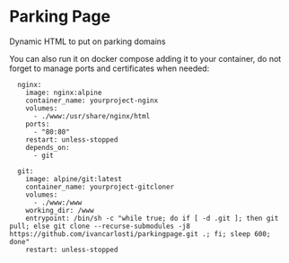 # Parking Page

Dynamic HTML to put on parking domains

You can also run it on docker compose adding it to your container, do not forget to manage ports and certificates when needed:

```
  nginx:
    image: nginx:alpine
    container_name: yourproject-nginx
    volumes:
      - ./www:/usr/share/nginx/html
    ports:
      - "80:80"
    restart: unless-stopped
    depends_on:
      - git

  git:
    image: alpine/git:latest
    container_name: yourproject-gitcloner
    volumes:
      - ./www:/www
    working_dir: /www
    entrypoint: /bin/sh -c "while true; do if [ -d .git ]; then git pull; else git clone --recurse-submodules -j8 https://github.com/ivancarlosti/parkingpage.git .; fi; sleep 600; done"
    restart: unless-stopped
```
